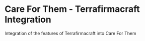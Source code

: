 # Care For Them - Terrafirmacraft Integration
Integration of the features of Terrafirmacraft into Care For Them
